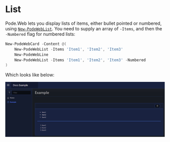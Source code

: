 # List

Pode.Web lets you display lists of items, either bullet pointed or numbered, using [`New-PodeWebList`](../../../Functions/Elements/New-PodeWebList). You need to supply an array of `-Items`, and then the `-Numbered` flag for numbered lists:

```powershell
New-PodeWebCard -Content @(
    New-PodeWebList -Items 'Item1', 'Item2', 'Item3'
    New-PodeWebLine
    New-PodeWebList -Items 'Item1', 'Item2', 'Item3' -Numbered
)
```

Which looks like below:

![lists](../../../images/lists.png)

